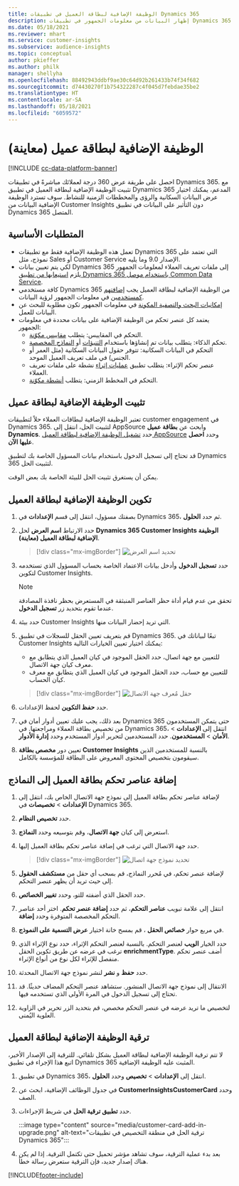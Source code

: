 ```yaml
---
title: الوظيفة الإضافية لبطاقة العميل في تطبيقات Dynamics 365
description: إظهار البيانات من معلومات الجمهور في تطبيقات Dynamics 365 باستخدام هذه الوظيفة الإضافية.
ms.date: 05/18/2021
ms.reviewer: mhart
ms.service: customer-insights
ms.subservice: audience-insights
ms.topic: conceptual
author: pkieffer
ms.author: philk
manager: shellyha
ms.openlocfilehash: 88492943ddbf9ae30c64d92b261433b74f34f682
ms.sourcegitcommit: d74430270f1b754322287c4f045d7febdae35be2
ms.translationtype: HT
ms.contentlocale: ar-SA
ms.lasthandoff: 05/18/2021
ms.locfileid: "6059572"
---
```

# <a name="customer-card-add-in-preview"></a>الوظيفة الإضافية لبطاقة عميل (معاينة)

[!INCLUDE [cc-data-platform-banner](../includes/cc-data-platform-banner.md)]

احصل على طريقة عرض 360 درجة لعملائك مباشرةً في تطبيقات Dynamics 365. مع تثبيت الوظيفة الإضافية لبطاقة العميل في تطبيق Dynamics 365 المدعم، يمكنك اختيار عرض البيانات السكانية والرؤى والمخططات الزمنية للنشاط. سوف تسترد الوظيفة الإضافية البيانات من Customer Insights دون التأثير على البيانات في تطبيق Dynamics 365 المتصل. 

## <a name="prerequisites"></a>المتطلبات الأساسية

- تعمل هذه الوظيفة الإضافية فقط مع تطبيقات Dynamics 365 التي تعتمد على نموذج، مثل Sales أو Customer Service الإصدار 9.0 وما يليه.
- لكي يتم تعيين بيانات Dynamics 365 إلى ملفات تعريف العملاء لمعلومات الجمهور يلزم [استيعابها من تطبيق Dynamics 365 باستخدام موصل Common Data Service](connect-power-query.md).
- كافة مستخدمي Dynamics 365 من الوظيفة الإضافية لبطاقة العميل يجب [إضافتهم كمستخدمين](permissions.md) في معلومات الجمهور لرؤية البيانات.
- [إمكانيات البحث والتصفية المكونة](search-filter-index.md) في معلومات الجمهور تكون مطلوبة للبحث عن البيانات للعمل.
- يعتمد كل عنصر تحكم من الوظيفة الإضافية على بيانات محددة في معلومات الجمهور:
  - التحكم في المقاييس: يتطلب [مقاييس مكوّنة](measures.md).
  - تحكم الذكاء: يتطلب بيانات تم إنشاؤها باستخدام [التنبؤات](predictions.md) أو [النماذج المخصصة](custom-models.md).
  - التحكم في البيانات السكانية‬: تتوفر حقول البيانات السكانية‬ (مثل العمر أو الجنس) في ملف تعريف العميل الموحد.
  - عنصر تحكم الإثراء: يتطلب تطبيق [عمليات إثراء](enrichment-hub.md) نشطة على ملفات تعريف العملاء.
  - التحكم في المخطط الزمني: يتطلب [أنشطة مكوّنة](activities.md).

## <a name="install-the-customer-card-add-in"></a>تثبيت الوظيفة الإضافية لبطاقة عميل

تعتبر الوظيفة الإضافية لبطاقات العملاء حلاً لتطبيقات customer engagement في Dynamics 365. لتثبيت الحل، انتقل إلى AppSource وابحث عن **بطاقة عميل Dynamics**. حدد [تشغيل الوظيفة الإضافية لبطاقة العميل AppSource](https://appsource.microsoft.com/product/dynamics-365/mscrm.dynamics_365_customer_insights_customer_card_addin?tab=Overview) وحدد **احصل عليها الآن**.

قد تحتاج إلى تسجيل الدخول باستخدام بيانات المسؤول الخاصة بك لتطبيق Dynamics 365 لتثبيت الحل.

يمكن أن يستغرق تثبيت الحل للبيئة الخاصة بك بعض الوقت.

## <a name="configure-the-customer-card-add-in"></a>تكوين الوظيفة الإضافية لبطاقة العميل

1. بصفتك مسؤول، انتقل إلى قسم **الإعدادات** في Dynamics 365، ثم حدد **الحلول**.

1. حدد الارتباط **اسم العرض** لحل **Dynamics 365 Customer Insights الوظيفة الإضافية لبطاقة العميل (معاينة)**.

   > [!div class="mx-imgBorder"]
   > ![تحديد اسم العرض](media/select-display-name.png "تحديد اسم العرض")

1. حدد **تسجيل الدخول** وأدخل بيانات الاعتماد الخاصة بحساب المسؤول الذي تستخدمه لتكوين Customer Insights.

   > [!NOTE]
   > تحقق من عدم قيام أداة حظر العناصر المنبثقة في المستعرض بحظر نافذة المصادقة عندما تقوم بتحديد زر **تسجيل الدخول**.

1. حدد بيئة Customer Insights التي تريد إحضار البيانات منها.

1. قم بتعريف تعيين الحقل للسجلات في تطبيق Dynamics 365. تبعًا لبياناتك في Customer Insights يمكنك اختيار تعيين الخيارات التالية:
   - للتعيين مع جهة اتصال، حدد الحقل الموجود في كيان العميل الذي يتطابق مع معرف كيان جهة الاتصال.
   - للتعيين مع حساب، حدد الحقل الموجود في كيان العميل الذي يتطابق مع معرف كيان الحساب.

   > [!div class="mx-imgBorder"]
   > ![حقل مُعرف جهة الاتصال](media/contact-id-field.png "حقل مُعرف جهة الاتصال")

1. حدد **حفظ التكوين** لحفظ الإعدادات.

1. بعد ذلك، يجب عليك تعيين أدوار أمان في Dynamics 365 حتى يتمكن المستخدمون من تخصيص بطاقة العملاء ومراجعتها. في Dynamics 365، انتقل إلى **الإعدادات** > **الأمان** > **المستخدمون**. حدد المستخدمين لتحرير أدوار المستخدم وحدد **إدارة الأدوار**.

1. تعيين دور **مخصص بطاقة Customer Insights** بالنسبة للمستخدمين الذين سيقومون بتخصيص المحتوى المعروض على البطاقة للمؤسسة بالكامل.

## <a name="add-customer-card-controls-to-forms"></a>إضافة عناصر تحكم بطاقة العميل إلى النماذج
  
1. لإضافة عناصر تحكم بطاقة العميل إلى نموذج جهة الاتصال الخاص بك، انتقل إلى **الإعدادات** > **تخصيصات** في Dynamics 365.

1. حدد **تخصيص النظام**.

1. استعرض إلى كيان **جهة الاتصال**، وقم بتوسيعه وحدد **النماذج**.

1. حدد جهة الاتصال التي ترغب في إضافة عناصر تحكم بطاقة العميل إليها.

    > [!div class="mx-imgBorder"]
    > ![تحديد نموذج جهة اتصال](media/contact-active-forms.png "تحديد نموذج جهة اتصال")

1. لإضافة عنصر تحكم، في مُحرر النماذج، قم بسحب أي حقل من **مستكشف الحقول** إلى حيث تريد أن يظهر عنصر التحكم.

1. حدد الحقل الذي أضفته للتو، وحدد **تغيير الخصائص**.

1. انتقل إلى علامة تبويب **عناصر التحكم**، ثم حدد **إضافة عنصر تحكم**. اختر أحد عناصر التحكم المخصصة المتوفرة وحدد **إضافة**.

1. في مربع حوار **خصائص الحقل** ، قم بمسح خانة اختيار **‏‫عرض التسمية على النموذج‬**. 

1. حدد الخيار **الويب** لعنصر التحكم. بالنسبة لعنصر التحكم الإثراء، حدد نوع الإثراء الذي ترغب في عرضه عن طريق تكوين الحقل **enrichmentType**. أضف عنصر تحكم منفصل للإثراء لكل نوع من أنواع الإثراء‬.

1. حدد **حفظ** و **نشر** لنشر نموذج جهة الاتصال المحدثة.

1. الانتقال إلى نموذج جهة الاتصال المنشور. ستشاهد عنصر التحكم المضاف حديثًا. قد تحتاج إلى تسجيل الدخول في المرة الأولى الذي تستخدمه فيها.

1. لتخصيص ما تريد عرضه في عنصر التحكم مخصص، قم بتحديد الزر تحرير في الزاوية العلوية اليُمنى.

## <a name="upgrade-customer-card-add-in"></a>ترقية الوظيفة الإضافية لبطاقة العميل
لا تتم ترقية الوظيفة الإضافية لبطاقة العميل بشكل تلقائي. للترقية إلى الإصدار الأخير، اتبع هذا الإجراء في تطبيق Dynamics 365 المثبت عليه الوظيفة الإضافية.

1. في تطبيق Dynamics 365، انتقل إلى **الإعدادات** > **تخصيص** وحدد **الحلول**.

1. في جدول الوظائف الإضافية، ابحث عن **CustomerInsightsCustomerCard** وحدد الصف.

1. حدد **تطبيق ترقية الحل** في شريط الإجراءات.

   :::image type="content" source="media/customer-card-add-in-upgrade.png" alt-text="ترقية الحل في منطقة التخصيص في تطبيقات Dynamics 365":::

1. بعد بدء عملية الترقية، سوف تشاهد مؤشر تحميل حتى تكتمل الترقية. إذا لم يكن هناك إصدار جديد، فإن الترقية ستعرض رسالة خطأ.


[!INCLUDE[footer-include](../includes/footer-banner.md)]
